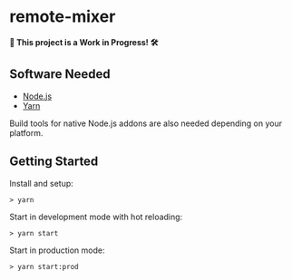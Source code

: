 # remote-mixer

**🚧 This project is a Work in Progress! 🛠️**

## Software Needed

- [Node.js](https://nodejs.org/en/)
- [Yarn](https://yarnpkg.com/lang/en/)

Build tools for native Node.js addons are also needed depending on your platform.

## Getting Started

Install and setup:

```shellscript
> yarn
```

Start in development mode with hot reloading:

```shellscript
> yarn start
```

Start in production mode:

```shellscript
> yarn start:prod
```
